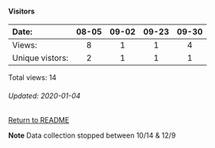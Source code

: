 #### Visitors
Date:   |         08-05   |       09-02   |  09-23  |  09-30
|:---   |:---:    |:---:  |:---:  |:---:
Views:  |         8       |       1       |  1      |  4
Unique  vistors:  |       2       |       1  |      1  |      1

Total views: 14
###### Updated: 2020-01-04

[Return to README](https://github.com/BradleyA/dmonitor#traffic)

**Note**  Data collection stopped between 10/14 & 12/9
